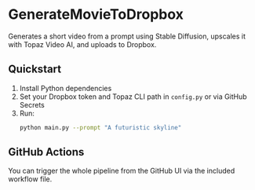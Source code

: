 # GenerateMovieToDropbox

Generates a short video from a prompt using Stable Diffusion, upscales it with Topaz Video AI, and uploads to Dropbox.

## Quickstart

1. Install Python dependencies
2. Set your Dropbox token and Topaz CLI path in `config.py` or via GitHub Secrets
3. Run:
   ```bash
   python main.py --prompt "A futuristic skyline"
   ```

## GitHub Actions

You can trigger the whole pipeline from the GitHub UI via the included workflow file.
